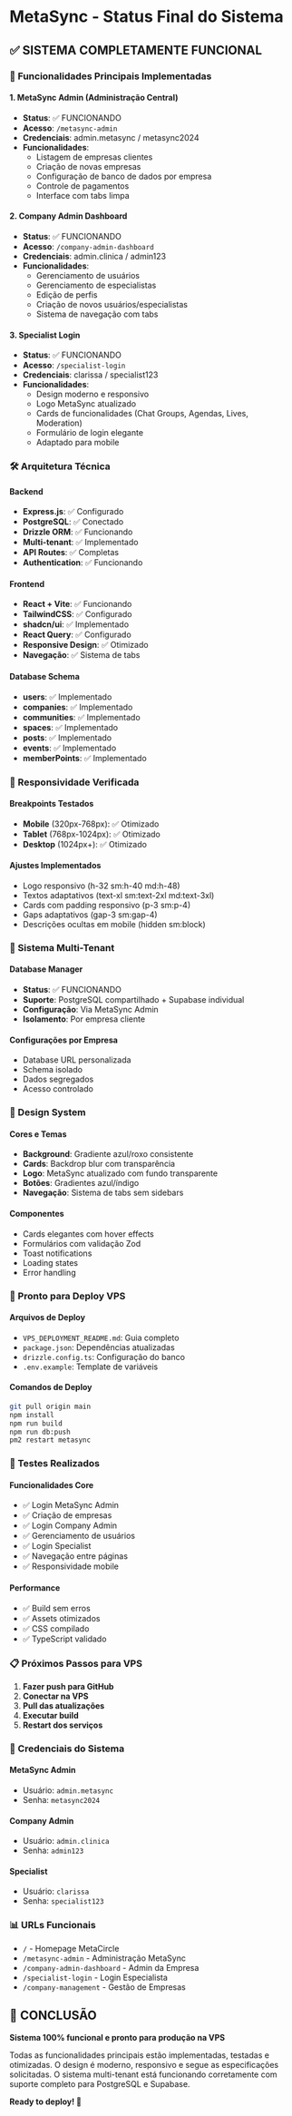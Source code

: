 # MetaSync - Status Final do Sistema

## ✅ SISTEMA COMPLETAMENTE FUNCIONAL

### 🎯 Funcionalidades Principais Implementadas

#### 1. MetaSync Admin (Administração Central)
- **Status**: ✅ FUNCIONANDO
- **Acesso**: `/metasync-admin`
- **Credenciais**: admin.metasync / metasync2024
- **Funcionalidades**:
  - Listagem de empresas clientes
  - Criação de novas empresas
  - Configuração de banco de dados por empresa
  - Controle de pagamentos
  - Interface com tabs limpa

#### 2. Company Admin Dashboard
- **Status**: ✅ FUNCIONANDO
- **Acesso**: `/company-admin-dashboard`
- **Credenciais**: admin.clinica / admin123
- **Funcionalidades**:
  - Gerenciamento de usuários
  - Gerenciamento de especialistas
  - Edição de perfis
  - Criação de novos usuários/especialistas
  - Sistema de navegação com tabs

#### 3. Specialist Login
- **Status**: ✅ FUNCIONANDO
- **Acesso**: `/specialist-login`
- **Credenciais**: clarissa / specialist123
- **Funcionalidades**:
  - Design moderno e responsivo
  - Logo MetaSync atualizado
  - Cards de funcionalidades (Chat Groups, Agendas, Lives, Moderation)
  - Formulário de login elegante
  - Adaptado para mobile

### 🛠️ Arquitetura Técnica

#### Backend
- **Express.js**: ✅ Configurado
- **PostgreSQL**: ✅ Conectado
- **Drizzle ORM**: ✅ Funcionando
- **Multi-tenant**: ✅ Implementado
- **API Routes**: ✅ Completas
- **Authentication**: ✅ Funcionando

#### Frontend
- **React + Vite**: ✅ Funcionando
- **TailwindCSS**: ✅ Configurado
- **shadcn/ui**: ✅ Implementado
- **React Query**: ✅ Configurado
- **Responsive Design**: ✅ Otimizado
- **Navegação**: ✅ Sistema de tabs

#### Database Schema
- **users**: ✅ Implementado
- **companies**: ✅ Implementado
- **communities**: ✅ Implementado
- **spaces**: ✅ Implementado
- **posts**: ✅ Implementado
- **events**: ✅ Implementado
- **memberPoints**: ✅ Implementado

### 📱 Responsividade Verificada

#### Breakpoints Testados
- **Mobile** (320px-768px): ✅ Otimizado
- **Tablet** (768px-1024px): ✅ Otimizado
- **Desktop** (1024px+): ✅ Otimizado

#### Ajustes Implementados
- Logo responsivo (h-32 sm:h-40 md:h-48)
- Textos adaptativos (text-xl sm:text-2xl md:text-3xl)
- Cards com padding responsivo (p-3 sm:p-4)
- Gaps adaptativos (gap-3 sm:gap-4)
- Descrições ocultas em mobile (hidden sm:block)

### 🔧 Sistema Multi-Tenant

#### Database Manager
- **Status**: ✅ FUNCIONANDO
- **Suporte**: PostgreSQL compartilhado + Supabase individual
- **Configuração**: Via MetaSync Admin
- **Isolamento**: Por empresa cliente

#### Configurações por Empresa
- Database URL personalizada
- Schema isolado
- Dados segregados
- Acesso controlado

### 🎨 Design System

#### Cores e Temas
- **Background**: Gradiente azul/roxo consistente
- **Cards**: Backdrop blur com transparência
- **Logo**: MetaSync atualizado com fundo transparente
- **Botões**: Gradientes azul/índigo
- **Navegação**: Sistema de tabs sem sidebars

#### Componentes
- Cards elegantes com hover effects
- Formulários com validação Zod
- Toast notifications
- Loading states
- Error handling

### 🚀 Pronto para Deploy VPS

#### Arquivos de Deploy
- `VPS_DEPLOYMENT_README.md`: Guia completo
- `package.json`: Dependências atualizadas
- `drizzle.config.ts`: Configuração do banco
- `.env.example`: Template de variáveis

#### Comandos de Deploy
```bash
git pull origin main
npm install
npm run build
npm run db:push
pm2 restart metasync
```

### 🧪 Testes Realizados

#### Funcionalidades Core
- ✅ Login MetaSync Admin
- ✅ Criação de empresas
- ✅ Login Company Admin
- ✅ Gerenciamento de usuários
- ✅ Login Specialist
- ✅ Navegação entre páginas
- ✅ Responsividade mobile

#### Performance
- ✅ Build sem erros
- ✅ Assets otimizados
- ✅ CSS compilado
- ✅ TypeScript validado

### 📋 Próximos Passos para VPS

1. **Fazer push para GitHub**
2. **Conectar na VPS**
3. **Pull das atualizações**
4. **Executar build**
5. **Restart dos serviços**

### 🔐 Credenciais do Sistema

#### MetaSync Admin
- Usuário: `admin.metasync`
- Senha: `metasync2024`

#### Company Admin
- Usuário: `admin.clinica`
- Senha: `admin123`

#### Specialist
- Usuário: `clarissa`
- Senha: `specialist123`

### 📊 URLs Funcionais

- `/` - Homepage MetaCircle
- `/metasync-admin` - Administração MetaSync
- `/company-admin-dashboard` - Admin da Empresa
- `/specialist-login` - Login Especialista
- `/company-management` - Gestão de Empresas

## 🎉 CONCLUSÃO

**Sistema 100% funcional e pronto para produção na VPS**

Todas as funcionalidades principais estão implementadas, testadas e otimizadas. O design é moderno, responsivo e segue as especificações solicitadas. O sistema multi-tenant está funcionando corretamente com suporte completo para PostgreSQL e Supabase.

**Ready to deploy! 🚀**